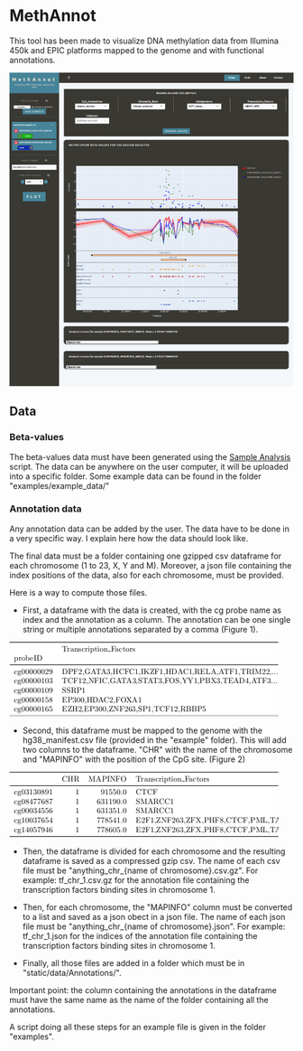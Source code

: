# MethAnnot

This tool has been made to visualize DNA methylation data from Illumina 450k and EPIC platforms mapped to the genome and with functional annotations. 

![](examples/app.png)

## Data

### Beta-values

The beta-values data must have been generated using the [Sample Analysis](https://github.com/nicolasloucheu/SampleAnalysis) script. The data can be anywhere on the user computer, it will be uploaded into a specific folder.
Some example data can be found in the folder "examples/example_data/"

### Annotation data

Any annotation data can be added by the user. The data have to be done in a very specific way. I explain here how the data should look like.

The final data must be a folder containing one gzipped csv dataframe for each chromosome (1 to 23, X, Y and M). Moreover, a json file containing the index positions of the data, also for each chromosome, must be provided.

Here is a way to compute those files.

* First, a dataframe with the data is created, with the cg probe name as index and the annotation as a column. The annotation can be one single string or multiple annotations separated by a comma (Figure 1).

![Figure 1](examples/Figure1.png)

* Second, this dataframe must be mapped to the genome with the hg38_manifest.csv file (provided in the "example" folder). This will add two columns to the dataframe. "CHR" with the name of the chromosome and "MAPINFO" with the position of the CpG site. (Figure 2)

![Figure 2](examples/Figure2.png)

* Then, the dataframe is divided for each chromosome and the resulting dataframe is saved as a compressed gzip csv. The name of each csv file must be "anything\_chr\_{name of chromosome}.csv.gz". For example: tf\_chr\_1.csv.gz for the annotation file containing the transcription factors binding sites in chromosome 1.

* Then, for each chromosome, the "MAPINFO" column must be converted to a list and saved as a json obect in a json file. The name of each json file must be "anything\_chr\_{name of chromosome}.json". For example: tf\_chr\_1.json for the indices of the annotation file containing the transcription factors binding sites in chromosome 1.

* Finally, all those files are added in a folder which must be in "static/data/Annotations/". 

Important point: the column containing the annotations in the dataframe must have the same name as the name of the folder containing all the annotations.

A script doing all these steps for an example file is given in the folder "examples".

